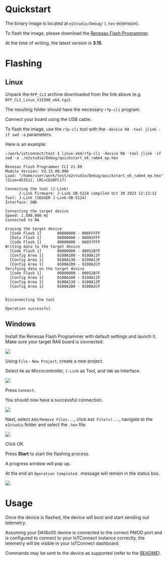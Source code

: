 # Quickstart

The binary image is located at `e2studio/Debug/` (`.hex` extension).

To flash the image, please download the [Renesas Flash Programmer](https://www.renesas.com/us/en/software-tool/renesas-flash-programmer-programming-gui#downloads).

At the time of writing, the latest version is **3.15**.

# Flashing

## Linux

Unpack the `RFP_CLI` archive downloaded from the link above (e.g. `RFP_CLI_Linux_V31500_x64.tgz`).

The resulting folder should have the necessary `rfp-cli` program.

Connect your board using the USB cable.

To flash the image, use the `rfp-cli` tool with the `-device RA -tool jlink -if swd -a` parameters. 

Here is an example:

```
~/work/iotconnect/test $ linux-x64/rfp-cli -device RA -tool jlink -if swd -a ./e2studio/Debug/quickstart_ek_ra6m4_ep.hex 

Renesas Flash Programmer CLI V1.09
Module Version: V3.15.00.000
Load: "/home/user/work/test/e2studio/Debug/quickstart_ek_ra6m4_ep.hex" (Size=953512, CRC=CD28FC17)

Connecting the tool (J-Link)
      J-Link Firmware: J-Link OB-S124 compiled Oct 30 2023 12:13:12
Tool: J-Link (SEGGER J-Link-OB-S124)                                            
Interface: SWD

Connecting the target device
Speed: 1,500,000 Hz
Connected to RA

Erasing the target device
  [Code Flash 1]       00000000 - 000FFFFF
  [Data Flash 1]       08000000 - 08001FFF                                      
  [Code Flash 1]       00000000 - 00057FFF                                      
Writing data to the target device                                               
  [Code Flash 1]       00000000 - 00052B7F
  [Config Area 1]      0100A100 - 0100A11F                                      
  [Config Area 1]      0100A130 - 0100A13F                                      
  [Config Area 1]      0100A200 - 0100A2CF                                      
Verifying data on the target device                                             
  [Code Flash 1]       00000000 - 00052B7F
  [Config Area 1]      0100A100 - 0100A11F                                      
  [Config Area 1]      0100A130 - 0100A13F                                      
  [Config Area 1]      0100A200 - 0100A2CF                                      
                                                                                

Disconnecting the tool

Operation successful
```


## Windows

Install the Renesas Flash Programmer with default settings and launch it. Make sure your target RA6 board is connected.

![](assets/win1.png)

Using `File` - `New Project`, create a new project.

Select `RA` as Microcontroller, `J-Link` as Tool, and `SWD` as Interface.

![](assets/win2.png)

Press `Connect`.

You should now have a successful connection.

![](assets/win3.png)

Next, select `Add/Remove Files...`, click `Add File(s)...`, navigate to the `e2studio` folder and select the `.hex` file.

![](assets/win4.png)

Click OK.

Press **Start** to start the flashing process.

A progress window will pop up.

At the end an `Operation Completed.` message will remain in the status box.

![](assets/win5.png)

# Usage 

Once the device is flashed, the device will boot and start sending out telemetry.

Assuming your DA16x00 device is connected to the correct PMOD port and is configured to connect to your IoTConnect instance correctly, the telemetry will be visible in your IoTConnect dashboard.

Commands may be sent to the device as supported (refer to the [README](./README.md)).